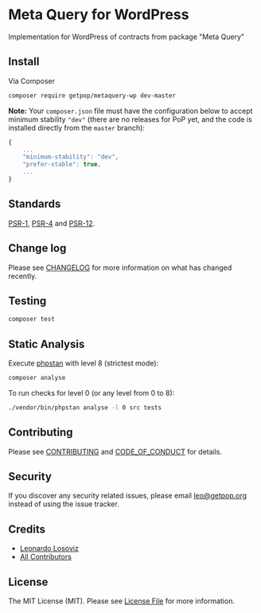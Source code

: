 # Meta Query for WordPress

<!--
[![Latest Version on Packagist][ico-version]][link-packagist]
[![Software License][ico-license]](LICENSE.md)
[![Build Status][ico-travis]][link-travis]
[![Coverage Status][ico-scrutinizer]][link-scrutinizer]
[![Quality Score][ico-code-quality]][link-code-quality]
[![Total Downloads][ico-downloads]][link-downloads]
-->

Implementation for WordPress of contracts from package "Meta Query"

## Install

Via Composer

``` bash
composer require getpop/metaquery-wp dev-master
```

**Note:** Your `composer.json` file must have the configuration below to accept minimum stability `"dev"` (there are no releases for PoP yet, and the code is installed directly from the `master` branch):

```javascript
{
    ...
    "minimum-stability": "dev",
    "prefer-stable": true,
    ...
}
```

<!--
## Usage

``` php
```
-->

## Standards

[PSR-1](https://www.php-fig.org/psr/psr-1), [PSR-4](https://www.php-fig.org/psr/psr-4) and [PSR-12](https://www.php-fig.org/psr/psr-12).

## Change log

Please see [CHANGELOG](CHANGELOG.md) for more information on what has changed recently.

## Testing

``` bash
composer test
```

## Static Analysis

Execute [phpstan](https://github.com/phpstan/phpstan) with level 8 (strictest mode):

``` bash
composer analyse
```

To run checks for level 0 (or any level from 0 to 8):

``` bash
./vendor/bin/phpstan analyse -l 0 src tests
```

## Contributing

Please see [CONTRIBUTING](CONTRIBUTING.md) and [CODE_OF_CONDUCT](CODE_OF_CONDUCT.md) for details.

## Security

If you discover any security related issues, please email leo@getpop.org instead of using the issue tracker.

## Credits

- [Leonardo Losoviz][link-author]
- [All Contributors][link-contributors]

## License

The MIT License (MIT). Please see [License File](LICENSE.md) for more information.

[ico-version]: https://img.shields.io/packagist/v/getpop/metaquery-wp.svg?style=flat-square
[ico-license]: https://img.shields.io/badge/license-MIT-brightgreen.svg?style=flat-square
[ico-travis]: https://img.shields.io/travis/getpop/metaquery-wp/master.svg?style=flat-square
[ico-scrutinizer]: https://img.shields.io/scrutinizer/coverage/g/getpop/metaquery-wp.svg?style=flat-square
[ico-code-quality]: https://img.shields.io/scrutinizer/g/getpop/metaquery-wp.svg?style=flat-square
[ico-downloads]: https://img.shields.io/packagist/dt/getpop/metaquery-wp.svg?style=flat-square

[link-packagist]: https://packagist.org/packages/getpop/metaquery-wp
[link-travis]: https://travis-ci.org/getpop/metaquery-wp
[link-scrutinizer]: https://scrutinizer-ci.com/g/getpop/metaquery-wp/code-structure
[link-code-quality]: https://scrutinizer-ci.com/g/getpop/metaquery-wp
[link-downloads]: https://packagist.org/packages/getpop/metaquery-wp
[link-author]: https://github.com/leoloso
[link-contributors]: ../../contributors
